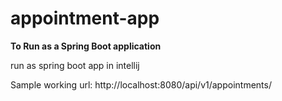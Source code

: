 # appointment-app

**To Run as a Spring Boot application**

run as spring boot app in intellij

Sample working url:  http://localhost:8080/api/v1/appointments/

